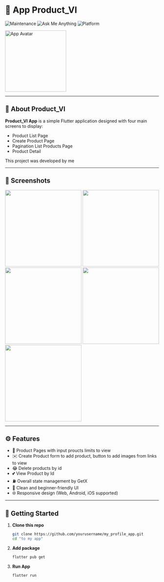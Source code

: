 # 🎯 App Product_VI

![Maintenance](https://img.shields.io/badge/Maintenance-yes-brightgreen) 
![Ask Me Anything](https://img.shields.io/badge/Ask%20me-anything-1abc9c.svg)
![Platform](https://img.shields.io/badge/Platform-Android%20%7C%20iOS%20%7C%20Web-blue)

<img src="https://drive.google.com/u/0/drive-viewer/AKGpihZhSFzteQ_THwhQ-mERNb3pqtQDT2IUfKFx2s1j3xz60oB1Tp-6woA0X6PxTdqvjLLVNQ5e1X27LTUv4N3ofY_bRjm2XxDGaqU=s1600-rw-v1" width="200" alt="App Avatar" align="center" />

---

## 📌 About Product_VI

**Product_VI App** is a simple Flutter application designed with four main screens to display:

- Product List Page
- Create Product Page
- Pagination List Products Page
- Product Detail

This project was developed by me

---

## 📸 Screenshots

<p float="left">
  <img src="https://res.cloudinary.com/drkjgtjx7/image/upload/v1753982311/Screenshot_2025-08-01-00-16-44-075_com.example.banhat_jydayf.jpg" width="250" />
  <img src="https://res.cloudinary.com/drkjgtjx7/image/upload/v1753982312/Screenshot_2025-08-01-00-16-56-883_com.example.banhat_fnrm4x.jpg" width="250" />
  <img src="https://res.cloudinary.com/drkjgtjx7/image/upload/v1753982311/Screenshot_2025-08-01-00-15-19-317_com.example.banhat_mp8tci.jpg" width="250" />
  <img src="https://res.cloudinary.com/drkjgtjx7/image/upload/v1753982311/Screenshot_2025-08-01-00-16-49-665_com.example.banhat_vea9v8.jpg" width="250" />
  <img src="https://res.cloudinary.com/drkjgtjx7/image/upload/v1753982310/Screenshot_2025-08-01-00-15-22-544_com.example.banhat_me9g5n.jpg" width="250" />
</p>

---

## ⚙️ Features

- 🧑 Product Pages with input proucts limits to view
- ✉️ Create Product form to add product, button to add images from links to view
- 😂 Delete products by id
- 💕 View Product by Id
- ⛽ Overall state management by GetX
- 🎨 Clean and beginner-friendly UI
- 🌐 Responsive design (Web, Android, iOS supported)

---

## 🚀 Getting Started

1. **Clone this repo**
   ```bash
   git clone https://github.com/yourusername/my_profile_app.git
   cd "to my app"
2. **Add package**
   ```bash
   flutter pub get
3. **Run App**
   ```bash
   flutter run
   
   
